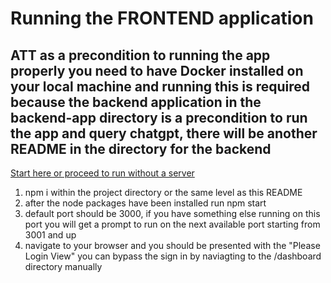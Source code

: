 # Running the FRONTEND application


## ATT as a precondition to running the app properly you need to have Docker installed on your local machine and running this is required because the backend application in the backend-app directory is a precondition to run the app and query chatgpt, there will be another README in the directory for the backend

[Start here or proceed to run without a server](./backend-app/README.md)

1. npm i within the project directory or the same level as this README
2. after the node packages have been installed run npm start
3. default port should be 3000, if you have something else running on this port you will get a prompt to run on the next available port starting from 3001 and up
4. navigate to your browser and you should be presented with the "Please Login View" you can bypass the sign in by naviagting to the /dashboard directory manually
